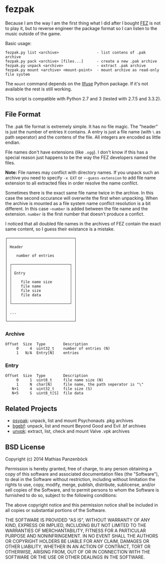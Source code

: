 fezpak
======

Because I am the way I am the first thing what I did after I bought [FEZ](http://fezgame.com/)
is not to play it, but to reverse engineer the package format so I can listen to the
music outside of the game.

Basic usage:

	fezpak.py list <archive>                 - list contens of .pak archive
	fezpak.py pack <archive> [files...]      - create a new .pak archive
	fezpak.py unpack <archive>               - extract .pak archive
	fezpak.py mount <archive> <mount-point>  - mount archive as read-only file system

The `mount` command depends on the [llfuse](https://code.google.com/p/python-llfuse/)
Python package. If it's not available the rest is still working.

This script is compatible with Python 2.7 and 3 (tested with 2.7.5 and 3.3.2).

File Format
-----------

The .pak file format is extremely simple. It has no file magic. The "header" is
just the number of entries it contains. A entry is just a file name (with `\`
as path seperator) and the contens of the file. All integers are encoded as
little endian.

File names don't have extensions (like `.ogg`). I don't know if this has a special
reason just happens to be the way the FEZ developers named the files.

**Note:** File names may conflict with directory names. If you unpack such an archive
you need to specify `-x EXT` or `--guess-extension` to add file name extension to all
extracted files in order resolve the name confilct.

Sometimes there is the exact same file name twice in the archive. In this case the
second occurance will overwrite the first when unpacking. When the archive is mounted
as a file system name conflict resolution is a bit different. In this case `~number`
is added between the file name and the extension. `number` is the first number that
doesn't produce a confict.

I noticed that all doubled file names in the archives of FEZ contain the exact same
content, so I guess their existance is a mistake.


	┌──────────────────────────────┐
	│                              │
	│ Header                       │
	│                              │
	│    number of entries         │
	│                              │
	│ ┌──────────────────────────┐ │
	│ │                          │ │
	│ │ Entry                    │ │
	│ │                          │ │
	│ │    file name size        │ │
	│ │    file name             │ │
	│ │    file size             │ │
	│ │    file data             │ │
	│ │                          │ │
	│ └──────────────────────────┘ │
	│                              │
	│ ...                          │
	│                              │
	└──────────────────────────────┘


### Archive

	Offset  Size  Type        Description
	     0     4  uint32_t    number of entries (N)
		 1   N/A  Entry[N]    entries

### Entry

	Offset  Size  Type        Description
	     0     1  uint8_t     file name size (N)
	     1     N  char[N]     file name, the path seperator is "\"
	   N+1     4  uint32_t    file size (S)
       N+5     S  uint8_t[S]  file data

Related Projects
----------------

 * [psypak](https://github.com/panzi/psypak): unpack, list and mount Psychonauts .pkg archives
 * [bgebf](https://github.com/panzi/bgebf): unpack, list and mount Beyond Good and Evil .bf archives
 * [unvpk](https://bitbucket.org/panzi/unvpk): extract, list, check and mount Valve .vpk archives

BSD License
-----------
Copyright (c) 2014 Mathias Panzenböck

Permission is hereby granted, free of charge, to any person obtaining a copy
of this software and associated documentation files (the "Software"), to deal
in the Software without restriction, including without limitation the rights
to use, copy, modify, merge, publish, distribute, sublicense, and/or sell
copies of the Software, and to permit persons to whom the Software is
furnished to do so, subject to the following conditions:

The above copyright notice and this permission notice shall be included in
all copies or substantial portions of the Software.

THE SOFTWARE IS PROVIDED "AS IS", WITHOUT WARRANTY OF ANY KIND, EXPRESS OR
IMPLIED, INCLUDING BUT NOT LIMITED TO THE WARRANTIES OF MERCHANTABILITY,
FITNESS FOR A PARTICULAR PURPOSE AND NONINFRINGEMENT. IN NO EVENT SHALL THE
AUTHORS OR COPYRIGHT HOLDERS BE LIABLE FOR ANY CLAIM, DAMAGES OR OTHER
LIABILITY, WHETHER IN AN ACTION OF CONTRACT, TORT OR OTHERWISE, ARISING FROM,
OUT OF OR IN CONNECTION WITH THE SOFTWARE OR THE USE OR OTHER DEALINGS IN
THE SOFTWARE.
